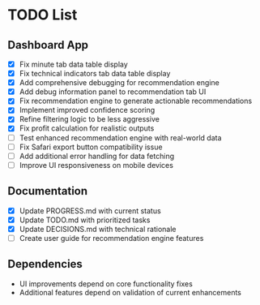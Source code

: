 # TODO List

## Dashboard App
- [x] Fix minute tab data table display
- [x] Fix technical indicators tab data table display
- [x] Add comprehensive debugging for recommendation engine
- [x] Add debug information panel to recommendation tab UI
- [x] Fix recommendation engine to generate actionable recommendations
- [x] Implement improved confidence scoring
- [x] Refine filtering logic to be less aggressive
- [x] Fix profit calculation for realistic outputs
- [ ] Test enhanced recommendation engine with real-world data
- [ ] Fix Safari export button compatibility issue
- [ ] Add additional error handling for data fetching
- [ ] Improve UI responsiveness on mobile devices

## Documentation
- [x] Update PROGRESS.md with current status
- [x] Update TODO.md with prioritized tasks
- [x] Update DECISIONS.md with technical rationale
- [ ] Create user guide for recommendation engine features

## Dependencies
- UI improvements depend on core functionality fixes
- Additional features depend on validation of current enhancements

